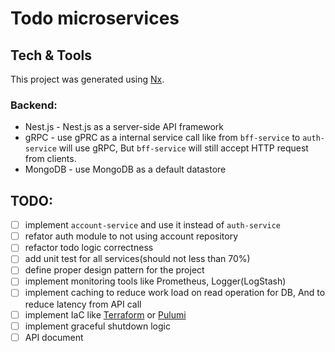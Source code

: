 # Todo microservices

## Tech & Tools
This project was generated using [Nx](https://nx.dev).

### Backend: 
- Nest.js - Nest.js as a server-side API framework
- gRPC - use gPRC as a internal service call like from `bff-service` to `auth-service` will use gRPC, But `bff-service` will still accept HTTP request from clients.
- MongoDB - use MongoDB as a default datastore

## TODO:
- [ ] implement `account-service` and use it instead of `auth-service`
- [ ] refator auth module to not using account repository
- [ ] refactor todo logic correctness
- [ ] add unit test for all services(should not less than 70%)
- [ ] define proper design pattern for the project
- [ ] implement monitoring tools like Prometheus, Logger(LogStash)
- [ ] implement caching to reduce work load on read operation for DB, And to reduce latency from API call
- [ ] implement IaC like [Terraform](https://www.terraform.io/) or [Pulumi](https://www.pulumi.com/)
- [ ] implement graceful shutdown logic
- [ ] API document
